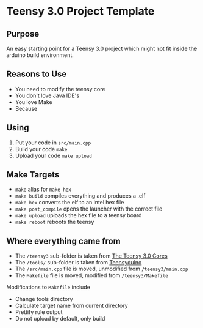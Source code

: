 Teensy 3.0 Project Template
===========================

Purpose
-------

An easy starting point for a Teensy 3.0 project which might not fit inside the
arduino build environment.


Reasons to Use
--------------

- You need to modify the teensy core
- You don't love Java IDE's
- You love Make
- Because


Using
-----

1. Put your code in `src/main.cpp`
2. Build your code ```make```
3. Upload your code ```make upload```


Make Targets
------------

- `make` alias for `make hex`
- `make build` compiles everything and produces a .elf
- `make hex` converts the elf to an intel hex file
- `make post_compile` opens the launcher with the correct file
- `make upload` uploads the hex file to a teensy board
- `make reboot` reboots the teensy


Where everything came from
--------------------------

- The `/teensy3` sub-folder is taken from [The Teensy 3.0 Cores](https://github.com/PaulStoffregen/cores/tree/master/teensy3)
- The `/tools/` sub-folder is taken from [Teensyduino](http://www.pjrc.com/teensy/td_download.html)
- The `/src/main.cpp` file is moved, unmodified from `/teensy3/main.cpp`
- The `Makefile` file is moved, modified from `/teensy3/Makefile`

Modifications to `Makefile` include
- Change tools directory
- Calculate target name from current directory
- Prettify rule output
- Do not upload by default, only build
